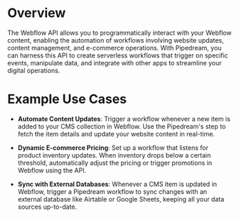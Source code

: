 # Overview

The Webflow API allows you to programmatically interact with your Webflow content, enabling the automation of workflows involving website updates, content management, and e-commerce operations. With Pipedream, you can harness this API to create serverless workflows that trigger on specific events, manipulate data, and integrate with other apps to streamline your digital operations.

# Example Use Cases

- **Automate Content Updates**: Trigger a workflow whenever a new item is added to your CMS collection in Webflow. Use the Pipedream's step to fetch the item details and update your website content in real-time.

- **Dynamic E-commerce Pricing**: Set up a workflow that listens for product inventory updates. When inventory drops below a certain threshold, automatically adjust the pricing or trigger promotions in Webflow using the API.

- **Sync with External Databases**: Whenever a CMS item is updated in Webflow, trigger a Pipedream workflow to sync changes with an external database like Airtable or Google Sheets, keeping all your data sources up-to-date.
